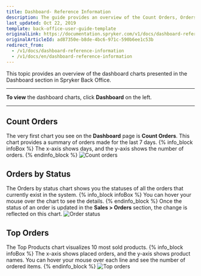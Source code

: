 ```yaml
---
title: Dashboard- Reference Information
description: The guide provides an overview of the Count Orders, Orders by Status, and Top Orders charts you can see when working from the Dashboard.
last_updated: Oct 22, 2019
template: back-office-user-guide-template
originalLink: https://documentation.spryker.com/v1/docs/dashboard-reference-information
originalArticleId: ad87350e-b8de-4bc6-971c-590b6ee1c53b
redirect_from:
  - /v1/docs/dashboard-reference-information
  - /v1/docs/en/dashboard-reference-information
---
```


This topic provides an overview of the dashboard charts presented in the Dashboard section in Spryker Back Office.
***
**To view** the dashboard charts, click **Dashboard** on the left.
***
## Count Orders
The very first chart you see on the **Dashboard** page is **Count Orders**. This chart provides a summary of orders made for the last 7 days. 
{% info_block infoBox %}
The x-axis shows days, and the y-axis shows the number of orders.
{% endinfo_block %}
![Count orders](https://spryker.s3.eu-central-1.amazonaws.com/docs/User+Guides/Back+Office+User+Guides/Dashboard/count-orders.png) 

## Orders by Status
The Orders by status chart shows you the statuses of all the orders that currently exist in the system. 
{% info_block infoBox %}
You can hover your mouse over the chart to see the details. 
{% endinfo_block %}
Once the status of an order is updated in the **Sales > Orders** section, the change is reflected on this chart.
![Order status](https://spryker.s3.eu-central-1.amazonaws.com/docs/User+Guides/Back+Office+User+Guides/Dashboard/orders-status.png) 

## Top Orders
The Top Products chart visualizes 10 most sold products. 
{% info_block infoBox %}
The x-axis shows placed orders, and the y-axis shows product names. You can hover your mouse over each line and see the number of ordered items.
{% endinfo_block %}
![Top orders](https://spryker.s3.eu-central-1.amazonaws.com/docs/User+Guides/Back+Office+User+Guides/Dashboard/top-orders.png) 
